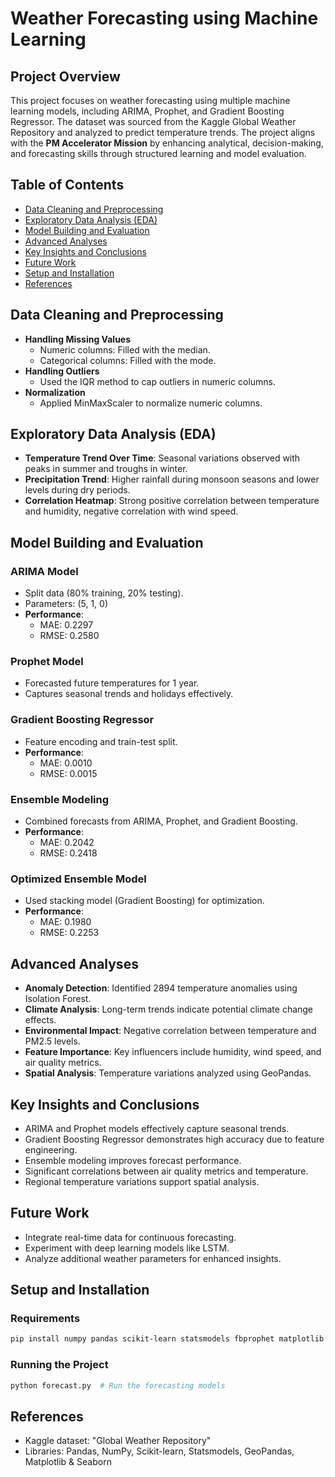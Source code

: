 # Weather Forecasting using Machine Learning

## Project Overview
This project focuses on weather forecasting using multiple machine learning models, including ARIMA, Prophet, and Gradient Boosting Regressor. The dataset was sourced from the Kaggle Global Weather Repository and analyzed to predict temperature trends. The project aligns with the **PM Accelerator Mission** by enhancing analytical, decision-making, and forecasting skills through structured learning and model evaluation.

## Table of Contents
- [Data Cleaning and Preprocessing](#data-cleaning-and-preprocessing)
- [Exploratory Data Analysis (EDA)](#exploratory-data-analysis-eda)
- [Model Building and Evaluation](#model-building-and-evaluation)
- [Advanced Analyses](#advanced-analyses)
- [Key Insights and Conclusions](#key-insights-and-conclusions)
- [Future Work](#future-work)
- [Setup and Installation](#setup-and-installation)
- [References](#references)

## Data Cleaning and Preprocessing
- **Handling Missing Values**
  - Numeric columns: Filled with the median.
  - Categorical columns: Filled with the mode.
- **Handling Outliers**
  - Used the IQR method to cap outliers in numeric columns.
- **Normalization**
  - Applied MinMaxScaler to normalize numeric columns.

## Exploratory Data Analysis (EDA)
- **Temperature Trend Over Time**: Seasonal variations observed with peaks in summer and troughs in winter.
- **Precipitation Trend**: Higher rainfall during monsoon seasons and lower levels during dry periods.
- **Correlation Heatmap**: Strong positive correlation between temperature and humidity, negative correlation with wind speed.

## Model Building and Evaluation
### ARIMA Model
- Split data (80% training, 20% testing).
- Parameters: (5, 1, 0)
- **Performance**:
  - MAE: 0.2297
  - RMSE: 0.2580

### Prophet Model
- Forecasted future temperatures for 1 year.
- Captures seasonal trends and holidays effectively.

### Gradient Boosting Regressor
- Feature encoding and train-test split.
- **Performance**:
  - MAE: 0.0010
  - RMSE: 0.0015

### Ensemble Modeling
- Combined forecasts from ARIMA, Prophet, and Gradient Boosting.
- **Performance**:
  - MAE: 0.2042
  - RMSE: 0.2418

### Optimized Ensemble Model
- Used stacking model (Gradient Boosting) for optimization.
- **Performance**:
  - MAE: 0.1980
  - RMSE: 0.2253

## Advanced Analyses
- **Anomaly Detection**: Identified 2894 temperature anomalies using Isolation Forest.
- **Climate Analysis**: Long-term trends indicate potential climate change effects.
- **Environmental Impact**: Negative correlation between temperature and PM2.5 levels.
- **Feature Importance**: Key influencers include humidity, wind speed, and air quality metrics.
- **Spatial Analysis**: Temperature variations analyzed using GeoPandas.

## Key Insights and Conclusions
- ARIMA and Prophet models effectively capture seasonal trends.
- Gradient Boosting Regressor demonstrates high accuracy due to feature engineering.
- Ensemble modeling improves forecast performance.
- Significant correlations between air quality metrics and temperature.
- Regional temperature variations support spatial analysis.

## Future Work
- Integrate real-time data for continuous forecasting.
- Experiment with deep learning models like LSTM.
- Analyze additional weather parameters for enhanced insights.

## Setup and Installation
### Requirements
```bash
pip install numpy pandas scikit-learn statsmodels fbprophet matplotlib seaborn geopandas
```

### Running the Project
```bash
python forecast.py  # Run the forecasting models
```

## References
- Kaggle dataset: "Global Weather Repository"
- Libraries: Pandas, NumPy, Scikit-learn, Statsmodels, GeoPandas, Matplotlib & Seaborn
